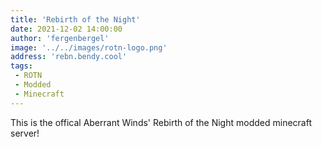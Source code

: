 ```yaml
---
title: 'Rebirth of the Night'
date: 2021-12-02 14:00:00
author: 'fergenbergel'
image: '../../images/rotn-logo.png'
address: 'rebn.bendy.cool'
tags:
 - ROTN
 - Modded
 - Minecraft
---
```


This is the offical Aberrant Winds' Rebirth of the Night modded minecraft server!